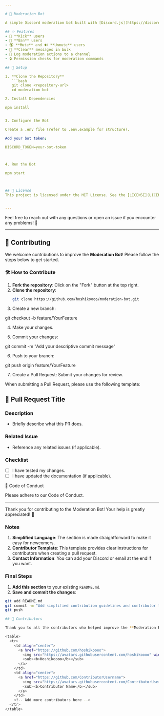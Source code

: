 ```yaml
---

# 🌟 Moderation Bot

A simple Discord moderation bot built with [Discord.js](https://discord.js.org/) to help manage your server effectively.

## ✨ Features
- 🔨 **Kick** users
- 🚫 **Ban** users
- 🔇 **Mute** and 🔊 **Unmute** users
- 🧹 **Clear** messages in bulk
- 📜 Log moderation actions to a channel
- 🔒 Permission checks for moderation commands

## 🚀 Setup

1. **Clone the Repository**  
   ```bash
   git clone <repository-url>
   cd moderation-bot

2. Install Dependencies

npm install


3. Configure the Bot

Create a .env file (refer to .env.example for structure).

Add your bot token:

DISCORD_TOKEN=your-bot-token



4. Run the Bot

npm start



## 📜 License
This project is licensed under the MIT License. See the [LICENSE](LICENSE) file for more information.


---
```


Feel free to reach out with any questions or open an issue if you encounter any problems! 🤖

---
## 🤝 Contributing

We welcome contributions to improve the **Moderation Bot**! Please follow the steps below to get started.

### 🛠️ How to Contribute

1. **Fork the repository**: Click on the "Fork" button at the top right.
2. **Clone the repository**:
   ```bash
   git clone https://github.com/hoshikoooo/moderation-bot.git

3. Create a new branch:

git checkout -b feature/YourFeature


4. Make your changes.


5. Commit your changes:

git commit -m "Add your descriptive commit message"


6. Push to your branch:

git push origin feature/YourFeature


7. Create a Pull Request: Submit your changes for review.


When submitting a Pull Request, please use the following template:

## 📝 Pull Request Title

### Description
- Briefly describe what this PR does.

### Related Issue
- Reference any related issues (if applicable).

### Checklist
- [ ] I have tested my changes.
- [ ] I have updated the documentation (if applicable).

📜 Code of Conduct

Please adhere to our Code of Conduct.


---

Thank you for contributing to the Moderation Bot! Your help is greatly appreciated! 🌟

### Notes

1. **Simplified Language**: The section is made straightforward to make it easy for newcomers.
2. **Contributor Template**: This template provides clear instructions for contributors when creating a pull request.
3. **Contact Information**: You can add your Discord or email at the end if you want.

### Final Steps

1. **Add this section** to your existing `README.md`.
2. **Save and commit the changes**:

```bash
git add README.md
git commit -m "Add simplified contribution guidelines and contributor template"
git push

## 🎉 Contributors

Thank you to all the contributors who helped improve the **Moderation Bot**! ❤️

<table>
  <tr>
    <td align="center">
      <a href="https://github.com/hoshikoooo">
        <img src="https://avatars.githubusercontent.com/hoshikoooo" width="100px;" alt="Hoshikoooo"/><br>
        <sub><b>Hoshikoooo</b></sub>
      </a>
    </td>
    <td align="center">
      <a href="https://github.com/ContributorUsername">
        <img src="https://avatars.githubusercontent.com/ContributorUsername" width="100px;" alt="Contributor Name"/><br>
        <sub><b>Contributor Name</b></sub>
      </a>
    </td>
    <!-- Add more contributors here -->
  </tr>
</table>
